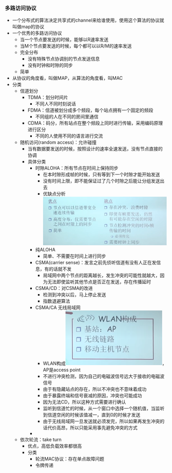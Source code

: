 ### 多路访问协议

* 一个分布式的算法决定共享式的channel来给谁使用，使用这个算法的协议就叫做map的协议
* 一个优秀的多路访问协议
  * 当一个节点要发送的时候，能够以R速率发送
  * 当M个节点要发送的时候，每个都可以以R/M的速率发送
  * 完全分布
    * 没有特殊节点协调别的节点发送信息
    * 没有时钟和时隙的同步
  * 简单
* 从协议的角度看，叫做MAP，从算法的角度看，叫MAC
* 分类
  * 信道划分
    * TDMA：划分时间片
      * 不同人不同时刻说话
    * FDMA：信道被划分成多个频段，每个站点拥有一个固定的频段
      * 不同组的人在不同的房间里通信
    * CDMA：码分，所有站点在整个频段上同时进行传输，采用编码原理进行区分
      * 不同的人使用不同的语言进行交流
  * 随机访问(random access)：允许碰撞
    * 当有数据要发送的时候，按照设计的速率全速发送，没有节点直接的协调
    * 具体分类
      * 时隙ALOHA：所有节点在时间上保持同步
        * 在本时隙形成帧的时候，只有等到下一个时隙才能开始发送
        * 没有时间上限，即不能保证过了几个时隙之后能让分组发送出去
        * 优缺点分析![1676199185638](image/多点访问协议/1676199185638.png)
      * 纯ALOHA
        * 简单、不需要在时间上进行同步
      * CSMA(carrier sense)：发言之前先侦听信道有没有人正在发信息，有的话就不发
        * 局域网中两个节点的距离越长，发生冲突的可能性就越大，因为无法即使监听其他节点是否正在发送，存在传播延时
      * CSMA/CD：对CSMA的改进
        * 检测到冲突以后，马上停止发送
        * 指数退避算法
      * CSMA/CA 无线局域网
        * WLAN构成![1676205646354](image/多点访问协议/1676205646354.png)，AP是access point
        * 不进行冲突检测，因为自己的电磁波信号远大于接收的电磁波信号
        * 由于有隐藏站点的存在，所以不冲突也不意味着成功
        * 由于暴露终端和信号衰减的原因，冲突也可能成功
        * 因为无法CD，所以这种方式需要进行确认
        * 监听到信道忙的时候，从一个窗口中选择一个随机值，当监听到信道空闲的时候该值减一，直到0的时候才发送
        * 由于无线局域网一旦发送就必须发完，所以如果再发生冲突的话代价高昂，所以只能采用事先避免冲突的方式
      * 
  * 依次轮流：take turn
    * 优点，高低负载效率都很高
    * 分类
      * 轮流MAC协议：存在单点故障问题
      * 令牌传递
